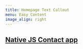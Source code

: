 ```yaml
---
title: Homepage Text Callout
menu: Easy Content
image_align: right
---
```


## [Native JS Contact app](https://soltonbaev.com/projects/native-js-contact-app)
